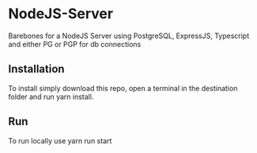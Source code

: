 # NodeJS-Server
Barebones for a NodeJS Server using PostgreSQL, ExpressJS, Typescript and either PG or PGP for db connections

## Installation
To install simply download this repo, open a terminal in the destination folder and run yarn install.

## Run
To run locally use yarn run start
